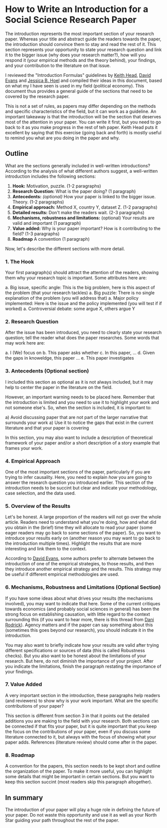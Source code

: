 
# How to Write an Introduction for a Social Science Research Paper

The introduction represents the most important section of your research paper. Whereas your title and abstract guide the readers towards the paper, the introduction should convince them to stay and read the rest of it. This section represents your opportunity to state your research question and link it to the bigger issue (why does your research matter?), how will you respond it (your empirical methods and the theory behind), your findings, and your contribution to the literature on that issue.

I reviewed the "Introduction Formulas" guidelines by  [Keith Head](http://blogs.ubc.ca/khead/research/research-advice/formula),  [David Evans](https://www.cgdev.org/blog/how-write-introduction-your-development-economics-paper) and  [Jessica B. Hoel](http://www.jessicabhoel.com/thesis-2015-16) and compiled their ideas in this document, based on what my I have seen is used in my field (political economy). This document thus provides a general guide of the sections that need to be covered by the research paper. 


This is not a set of rules, as papers may differ depending on the methods and specific characteristics of the field, but it can work as a guideline. An important takeaway is that the introduction will be the section that deserves most of the attention in your paper. You can write it first, but you need to go back to it as you make progress in the rest of teh paper. Keith Head puts it excellent by saying that this exercise (going back and forth) is mostly useful to remind you what are you doing in the paper and why. 


## Outline 


What are the sections generally included in well-written introductions? According to the analysis of what different authors suggest, a well-written introduction includes the following sections:

1. **Hook:** Motivation, puzzle. (1-2 paragraphs)
1. **Research Question:** What is the paper doing? (1 paragraph)
1. **Antecedents:** _(optional)_ How your paper is linked to the bigger issue. Theory. (1-2 paragraphs)
1. **Empirical approach:** Method X, country Y, dataset Z. (1-2 paragraphs)
1. **Detailed results:** Don't make the readers wait. (2-3 paragraphs)
1. **Mechanisms, robustness and limitations:** (optional) Your results are valid and important (1 paragraph)
1. **Value added:** Why is your paper important? How is it contributing to the field? (1-3 paragraphs)
1. **Roadmap** A convention (1 paragraph)

Now, let's describe the different sections with more detail.



### 1. The Hook

Your first paragraph(s) should attract the attention of the readers, showing them why your research topic is important. Some attributes here are:

a. Big issue, specific angle: This is the big problem, here is this aspect of the problem (that your research tackles)
a. Big puzzle: There is no single explanation of the problem (you will address that)
a. Major policy implemented: Here is the issue and the policy implemented (you will test if if worked)
a. Controversial debate: some argue X, others argue Y

### 2. Research Question

After the issue has been introduced, you need to clearly state your research question; tell the reader what does the paper researches. Some words that may work here are:

a. I (We) focus on
b. This paper asks whether
c. In this paper, ...
d. Given the gaps in knoweldge, this paper ...
e. This paper investigates

### 3. Antecedents (Optional section)

I included this section as optional as it is not always included, but it may help to center the paper in the literature on the field. 

However, an important warning needs to be placed here. Remember that the introduction is limited and you need to use it to highlight _your work_ and not someone else's. So, when the section is included, it is important to:

a) Avoid discussing paper that are not part of the larger narrative that surrounds your work
a) Use it to notice the gaps that exist in the current literature and that your paper is covering

In this section, you may also want to include a description of theoretical framework of your paper and/or a short description of a story example that frames your work.


### 4. Empirical Approach

One of the most important sections of the paper, particularly if you are trying to infer causality. Here, you need to explain _how_ you are going to answer the research question you introduced earlier. This section of the introduction needs to be succint but clear and indicate your methodology, case selection, and the data used. 

### 5. Overview of the Results

Let's be honest. A large proportion of the readers will not go over the whole article. Readers need to understand what you're doing, how and what did you obtain in the (brief) time they will allocate to read your paper (some eager readers may go back to some sections of the paper). So, you want to introduce your results early on (another reason you may want to go back to the introduction multiple times). Highlight the results that are more interesting and link them to the context.

According to [David Evans](https://www.cgdev.org/blog/how-write-introduction-your-development-economics-paper), some authors prefer to alternate between the introduction of one of the empirical strategies, to those results, and then they introduce another empirical strategy and the results. This strategy may be useful if different empirical methodologies are used.

### 6. Mechanisms, Robustness and Limitations (Optional Section)

If you have some ideas about what drives your results (the mechanisms involved), you may want to indicate that here. Some of the current critiques towards economics (and probably social sciences in general) has been the strong focus on establishing causation, with little regard to the context surrounding this (if you want to hear more, there is this thread from [Dani Rodrick](https://twitter.com/rodrikdani/status/1272838903108718593)). Agency matters and if the paper can say something about this (sometimes this goes beyond our research), you should indicate it in the introduction.

You may also want to briefly indicate how your results are valid after trying different specifications or sources of data (this is called Robustness checks). But you also want to be honest about the limitations of your research. But here, do not diminish the importance of your project. After you indicate the limitations, finish the paragraph restating the importance of your findings.

### 7. Value Added

A very important section in the introduction, these paragraphs help readers (and reviewers) to show why is your work important. What are the specific contributions of your paper? 

This section is different from section 3 in that it points out the detailed additions you are making to the field with your research. Both sections can be connected if that fits your paper, but it is quite important that you keep the focus on the contributions of _your_ paper, even if you discuss some literature connected to it, but always with the focus of showing what your paper adds. References (literature review) should come after in the paper.

### 8. Roadmap

A convention for the papers, this section needs to be kept short and outline the organization of the paper. To make it more useful, you can highlight some details that might be important in certain sections. But you want to keep this section succint (most readers skip this paragraph altogether).


## In summary

The introduction of your paper will play a huge role in defining the future of your paper. Do not waste this opportunity and use it as well as your North Star guiding your path throughout the rest of the paper. 
